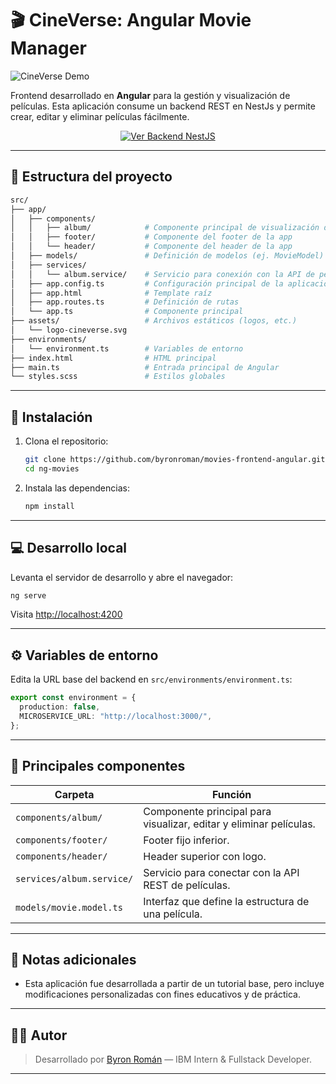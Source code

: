 # 🎬 CineVerse: Angular Movie Manager

![CineVerse Demo](/public/CineVerse.gif)

Frontend desarrollado en **Angular** para la gestión y visualización de películas. Esta aplicación consume un backend REST en NestJs y permite crear, editar y eliminar películas fácilmente.

<p align="center">
  <a href="https://github.com/byronroman/movies-microservice-nestjs" target="_blank">
    <img src="https://img.shields.io/badge/Ver%20Backend%20NestJS-000?style=for-the-badge&logo=nestjs&logoColor=red" alt="Ver Backend NestJS">
  </a>
</p>

---

## 📁 Estructura del proyecto

```bash
src/
├── app/
│   ├── components/
│   │   ├── album/            # Componente principal de visualización de películas
│   │   ├── footer/           # Componente del footer de la app
│   │   └── header/           # Componente del header de la app
│   ├── models/               # Definición de modelos (ej. MovieModel)
│   ├── services/
│   │   └── album.service/    # Servicio para conexión con la API de películas
│   ├── app.config.ts         # Configuración principal de la aplicación
│   ├── app.html              # Template raíz
│   ├── app.routes.ts         # Definición de rutas
│   └── app.ts                # Componente principal
├── assets/                   # Archivos estáticos (logos, etc.)
│   └── logo-cineverse.svg
├── environments/
│   └── environment.ts        # Variables de entorno
├── index.html                # HTML principal
├── main.ts                   # Entrada principal de Angular
└── styles.scss               # Estilos globales
```

---

## 🚀 Instalación

1. Clona el repositorio:

   ```bash
   git clone https://github.com/byronroman/movies-frontend-angular.git
   cd ng-movies
   ```

2. Instala las dependencias:
   ```bash
   npm install
   ```

---

## 💻 Desarrollo local

Levanta el servidor de desarrollo y abre el navegador:

```bash
ng serve
```

Visita [http://localhost:4200](http://localhost:4200)

---

## ⚙️ Variables de entorno

Edita la URL base del backend en `src/environments/environment.ts`:

```ts
export const environment = {
  production: false,
  MICROSERVICE_URL: "http://localhost:3000/",
};
```

---

## 🧩 Principales componentes

| Carpeta                   | Función                                                            |
| ------------------------- | ------------------------------------------------------------------ |
| `components/album/`       | Componente principal para visualizar, editar y eliminar películas. |
| `components/footer/`      | Footer fijo inferior.                                              |
| `components/header/`      | Header superior con logo.                                          |
| `services/album.service/` | Servicio para conectar con la API REST de películas.               |
| `models/movie.model.ts`   | Interfaz que define la estructura de una película.                 |

---

## 📝 Notas adicionales

- Esta aplicación fue desarrollada a partir de un tutorial base, pero incluye modificaciones personalizadas con fines educativos y de práctica.

---

## 🧑‍💻 Autor

> Desarrollado por [Byron Román](https://github.com/byronroman) — IBM Intern & Fullstack Developer.

---
